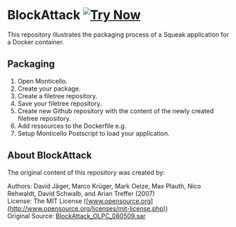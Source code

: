 # BlockAttack [![Try Now](http://img.shields.io/badge/try-now-green.svg)](http://novnc.com/?autoconnect=true&host=localhost&port=5900&password=1234&path=)

This repository illustrates the packaging process of a Squeak application for a
Docker container.

## Packaging

1. Open Monticello.
2. Create your package.
3. Create a filetree repository.
4. Save your filetree repository.
5. Create new Github repository with the content of the newly created filetree 
   repository.
4. Add ressources to the Dockerfile e.g.
5. Setup Monticello Postscript to load your application.

## About BlockAttack

The original content of this repository was created by:

Authors: David Jäger, Marco Krüger, Mark Oelze, Max Plauth, Nico Rehwaldt, David Schwalb, and Arian Treffer (2007)  
License: The MIT License ([www.opensource.org](http://www.opensource.org/licenses/mit-license.php))  
Original Source: [BlockAttack_OLPC_080509.sar](http://swa1.hpi.uni-potsdam.de/projects/olpc/media/BlockAttack_OLPC_080509.sar)  
